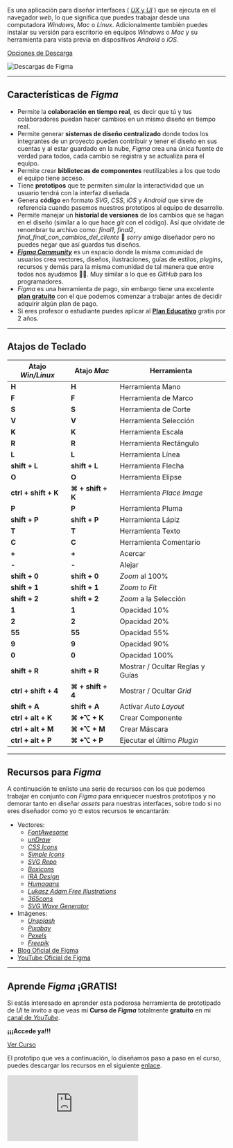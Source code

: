 Es una aplicación para diseñar interfaces ( [_UX_ y _UI_](/diseno-ux-ui) ) que se ejecuta en el navegador _web_, lo que significa que puedes trabajar desde una computadora _Windows_, _Mac_ o _Linux_. Adicionalmente también puedes instalar su versión para escritorio en equipos _Windows_ o _Mac_ y su herramienta para vista previa en dispositivos _Android_ o _iOS_.

[Opciones de Descarga](https://www.figma.com/downloads/)

![Descargas de Figma](https://jonmircha.com/img/blog/figma-descargas.jpg)

---

## Características de _Figma_

- Permite la **colaboración en tiempo real**, es decir que tú y tus colaboradores puedan hacer cambios en un mismo diseño en tiempo real.
- Permite generar **sistemas de diseño centralizado** donde todos los integrantes de un proyecto pueden contribuir y tener el diseño en sus cuentas y al estar guardado en la nube, _Figma_ crea una única fuente de verdad para todos, cada cambio se registra y se actualiza para el equipo.
- Permite crear **bibliotecas de componentes** reutilizables a los que todo el equipo tiene acceso.
- Tiene **prototipos** que te permiten simular la interactividad que un usuario tendrá con la interfaz diseñada.
- Genera **código** en formato _SVG_, _CSS_, _iOS_ y _Android_ que sirve de referencia cuando pasemos nuestros prototipos al equipo de desarrollo.
- Permite manejar un **historial de versiones** de los cambios que se hagan en el diseño (similar a lo que hace _git_ con el código). Así que olvidate de renombrar tu archivo como: _final1_, _final2_, _final_final_con_cambios_del_cliente_ 🤭 _sorry_ amigo diseñador pero no puedes negar que así guardas tus diseños.
- [**_Figma Community_**](https://www.figma.com/community) es un espacio donde la misma comunidad de usuarios crea vectores, diseños, ilustraciones, guías de estilos, _plugins_, recursos y demás para la misma comunidad de tal manera que entre todos nos ayudamos 💪🤓. Muy similar a lo que es _GitHub_ para los programadores.
- _Figma_ es una herramienta de pago, sin embargo tiene una excelente [**plan gratuito**](https://www.figma.com/pricing/) con el que podemos comenzar a trabajar antes de decidir adquirir algún plan de pago.
- Si eres profesor o estudiante puedes aplicar al [**Plan Educativo**](https://www.figma.com/education/) gratis por 2 años.

---

## Atajos de Teclado

| Atajo _Win/Linux_    | Atajo _Mac_       | Herramienta                      |
| -------------------- | ----------------- | -------------------------------- |
| **H**                | **H**             | Herramienta Mano                 |
| **F**                | **F**             | Herramienta de Marco             |
| **S**                | **S**             | Herramienta de Corte             |
| **V**                | **V**             | Herramienta Selección            |
| **K**                | **K**             | Herramienta Escala               |
| **R**                | **R**             | Herramienta Rectángulo           |
| **L**                | **L**             | Herramienta Línea                |
| **shift + L**        | **shift + L**     | Herramienta Flecha               |
| **O**                | **O**             | Herramienta Elipse               |
| **ctrl + shift + K** | **⌘ + shift + K** | Herramienta _Place Image_        |
| **P**                | **P**             | Herramienta Pluma                |
| **shift + P**        | **shift + P**     | Herramienta Lápiz                |
| **T**                | **T**             | Herramienta Texto                |
| **C**                | **C**             | Herramienta Comentario           |
| **+**                | **+**             | Acercar                          |
| **-**                | **-**             | Alejar                           |
| **shift + 0**        | **shift + 0**     | _Zoom_ al 100%                   |
| **shift + 1**        | **shift + 1**     | _Zoom to Fit_                    |
| **shift + 2**        | **shift + 2**     | _Zoom_ a la Selección            |
| **1**                | **1**             | Opacidad 10%                     |
| **2**                | **2**             | Opacidad 20%                     |
| **55**               | **55**            | Opacidad 55%                     |
| **9**                | **9**             | Opacidad 90%                     |
| **0**                | **0**             | Opacidad 100%                    |
| **shift + R**        | **shift + R**     | Mostrar / Ocultar Reglas y Guías |
| **ctrl + shift + 4** | **⌘ + shift + 4** | Mostrar / Ocultar _Grid_         |
| **shift + A**        | **shift + A**     | Activar _Auto Layout_            |
| **ctrl + alt + K**   | **⌘ +⌥ + K**      | Crear Componente                 |
| **ctrl + alt + M**   | **⌘ +⌥ + M**      | Crear Máscara                    |
| **ctrl + alt + P**   | **⌘ +⌥ + P**      | Ejecutar el último _Plugin_      |

---

## Recursos para _Figma_

A continuación te enlisto una serie de recursos con los que podemos trabajar en conjunto con _Figma_ para enriquecer nuestros prototipos y no demorar tanto en diseñar _assets_ para nuestras interfaces, sobre todo si no eres diseñador como yo 🤓 estos recursos te encantarán:

- Vectores:
  - [_FontAwesome_](https://fontawesome.com/cheatsheet)
  - [_unDraw_](https://undraw.co/)
  - [_CSS Icons_](https://css.gg/)
  - [_Simple Icons_](https://simpleicons.org/)
  - [_SVG Repo_](https://www.svgrepo.com/)
  - [_Boxicons_](https://boxicons.com/)
  - [_IRA Design_](https://iradesign.io/)
  - [_Humaaans_](https://www.humaaans.com/)
  - [_Lukasz Adam Free Illustrations_](https://lukaszadam.com/illustrations)
  - [_365cons_](http://www.365cons.com/)
  - [_SVG Wave Generator_](https://smooth.ie/blogs/news/svg-wavey-transitions-between-sections)
- Imágenes:
  - [_Unsplash_](https://unsplash.com/)
  - [_Pixabay_](https://pixabay.com/)
  - [_Pexels_](https://www.pexels.com/)
  - [_Freepik_](https://www.freepik.com/)
- [Blog Oficial de Figma](https://www.figma.com/blog/)
- [YouTube Oficial de Figma](https://www.youtube.com/c/Figmadesign/videos)

---

## Aprende _Figma_ ¡GRATIS!

Si estás interesado en aprender esta poderosa herramienta de prototipado de _UI_ te invito a que veas mi **Curso de _Figma_** totalmente **gratuito** en mi [canal de _YouTube_](https://youtube.com/jonmircha?sub_confirmation=1).

**¡¡¡Accede ya!!!**

[Ver Curso](https://www.youtube.com/playlist?list=PLvq-jIkSeTUbpfewvbKLhHctdkgadAy-K)

El prototipo que ves a continuación, lo diseñamos paso a paso en el curso, puedes descargar los recursos en el siguiente [enlace](https://github.com/jonmircha/youtube-figma).

<iframe style="border: 1px solid rgba(0, 0, 0, 0.1);" src="https://www.figma.com/embed?embed_host=share&url=https%3A%2F%2Fwww.figma.com%2Ffile%2F8T65vTpkmTi9phvNafUNax%2FCV-Portafolio%3Fnode-id%3D118%3A85" allowfullscreen></iframe>
